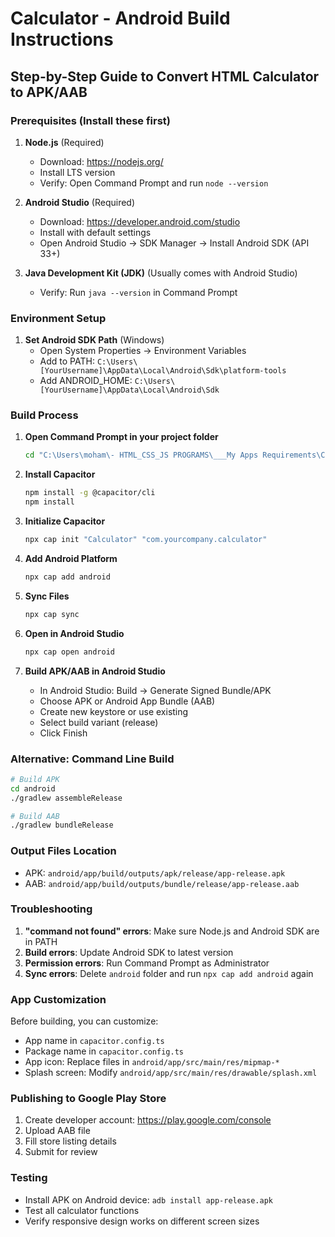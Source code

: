# Calculator - Android Build Instructions

## Step-by-Step Guide to Convert HTML Calculator to APK/AAB

### Prerequisites (Install these first)

1. **Node.js** (Required)
   - Download: https://nodejs.org/
   - Install LTS version
   - Verify: Open Command Prompt and run `node --version`

2. **Android Studio** (Required)
   - Download: https://developer.android.com/studio
   - Install with default settings
   - Open Android Studio → SDK Manager → Install Android SDK (API 33+)

3. **Java Development Kit (JDK)** (Usually comes with Android Studio)
   - Verify: Run `java --version` in Command Prompt

### Environment Setup

1. **Set Android SDK Path** (Windows)
   - Open System Properties → Environment Variables
   - Add to PATH: `C:\Users\[YourUsername]\AppData\Local\Android\Sdk\platform-tools`
   - Add ANDROID_HOME: `C:\Users\[YourUsername]\AppData\Local\Android\Sdk`

### Build Process

1. **Open Command Prompt in your project folder**
   ```bash
   cd "C:\Users\moham\- HTML_CSS_JS PROGRAMS\___My Apps Requirements\Calculator"
   ```

2. **Install Capacitor**
   ```bash
   npm install -g @capacitor/cli
   npm install
   ```

3. **Initialize Capacitor**
   ```bash
   npx cap init "Calculator" "com.yourcompany.calculator"
   ```

4. **Add Android Platform**
   ```bash
   npx cap add android
   ```

5. **Sync Files**
   ```bash
   npx cap sync
   ```

6. **Open in Android Studio**
   ```bash
   npx cap open android
   ```

7. **Build APK/AAB in Android Studio**
   - In Android Studio: Build → Generate Signed Bundle/APK
   - Choose APK or Android App Bundle (AAB)
   - Create new keystore or use existing
   - Select build variant (release)
   - Click Finish

### Alternative: Command Line Build

```bash
# Build APK
cd android
./gradlew assembleRelease

# Build AAB
./gradlew bundleRelease
```

### Output Files Location
- APK: `android/app/build/outputs/apk/release/app-release.apk`
- AAB: `android/app/build/outputs/bundle/release/app-release.aab`

### Troubleshooting

1. **"command not found" errors**: Make sure Node.js and Android SDK are in PATH
2. **Build errors**: Update Android SDK to latest version
3. **Permission errors**: Run Command Prompt as Administrator
4. **Sync errors**: Delete `android` folder and run `npx cap add android` again

### App Customization

Before building, you can customize:
- App name in `capacitor.config.ts`
- Package name in `capacitor.config.ts`
- App icon: Replace files in `android/app/src/main/res/mipmap-*`
- Splash screen: Modify `android/app/src/main/res/drawable/splash.xml`

### Publishing to Google Play Store

1. Create developer account: https://play.google.com/console
2. Upload AAB file
3. Fill store listing details
4. Submit for review

### Testing

- Install APK on Android device: `adb install app-release.apk`
- Test all calculator functions
- Verify responsive design works on different screen sizes
